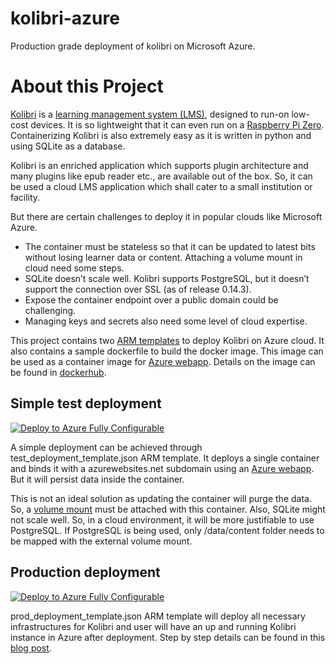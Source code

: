 # kolibri-azure
Production grade deployment of kolibri on Microsoft Azure.

# About this Project

[Kolibri] is a [learning management system (LMS)], designed to run-on low-cost devices. It is so lightweight that it can even run on a [Raspberry Pi Zero]. Containerizing Kolibri is also extremely easy as it is written in python and using SQLite as a database. 

Kolibri is an enriched application which supports plugin architecture and many plugins like epub reader etc., are available out of the box. So, it can be used a cloud LMS application which shall cater to a small institution or facility.

But there are certain challenges to deploy it in popular clouds like Microsoft Azure. 

-	The container must be stateless so that it can be updated to latest bits without losing learner data or content. Attaching a volume mount in cloud need some steps.
-	SQLite doesn’t scale well. Kolibri supports PostgreSQL, but it doesn’t support the connection over SSL (as of release 0.14.3).
-	Expose the container endpoint over a public domain could be challenging.  
-	Managing keys and secrets also need some level of cloud expertise.

This project contains two [ARM templates] to deploy Kolibri on Azure cloud. It also contains a sample dockerfile to build the docker image. This image can be used as a container image for [Azure webapp]. Details on the image can be found in [dockerhub].


## Simple test deployment

[![Deploy to Azure Fully Configurable](http://azuredeploy.net/deploybutton.png)](https://portal.azure.com/#create/Microsoft.Template/uri/https%3A%2F%2Fraw.githubusercontent.com%2Fsanmoy%2Fkolibri-azure%2Fmain%2Ftest_deployment_template.json)

A simple deployment can be achieved through test_deployment_template.json ARM template. It deploys a single container and binds it with a azurewebsites.net subdomain using an [Azure webapp]. But it will persist data inside the container.

This is not an ideal solution as updating the container will purge the data. So, a [volume mount] must be attached with this container. Also, SQLite might not scale well. So, in a cloud environment, it will be more justifiable to use PostgreSQL. If PostgreSQL is being used, only /data/content folder needs to be mapped with the external volume mount. 

## Production deployment

[![Deploy to Azure Fully Configurable](http://azuredeploy.net/deploybutton.png)](https://portal.azure.com/#create/Microsoft.Template/uri/https%3A%2F%2Fraw.githubusercontent.com%2Fsanmoy%2Fkolibri-azure%2Fmain%2Fprod_deployment_template.json)

prod_deployment_template.json ARM template will deploy all necessary infrastructures for Kolibri and user will have an up and running Kolibri instance in Azure after deployment. Step by step details can be found in this [blog post].



[Kolibri]: <https://learningequality.org/kolibri/>
[learning management system (LMS)]: <https://en.wikipedia.org/wiki/Learning_management_system>
[Raspberry Pi Zero]: <https://www.raspberrypi.org/products/raspberry-pi-zero/>
[ARM templates]: <https://docs.microsoft.com/en-us/azure/azure-resource-manager/templates/overview>
[Azure webapp]: <https://azure.microsoft.com/en-in/services/app-service/containers/>
[dockerhub]: <https://hub.docker.com/r/sanmoy/kolibri-alpine>
[volume mount]: <https://docs.microsoft.com/en-us/azure/storage/files/storage-files-introduction>
[AKS]: <https://azure.microsoft.com/en-in/services/kubernetes-service/>
[blog post]: <https://sanmoy.medium.com/kolibri-on-azure-cloud-69dd30ad6fc2>
